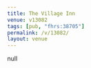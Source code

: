 ```yaml
---
title: The Village Inn
venue: v13082
tags: [pub, "fhrs:38705"]
permalink: /v/13082/
layout: venue
---
```

null